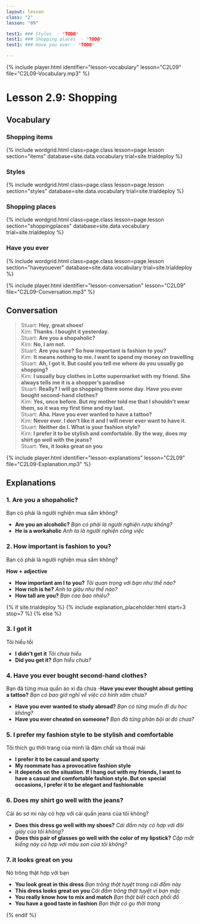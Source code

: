 ```yaml
---
layout: lesson
class: "2"
lesson: "09"

test1: ### Styles  - *TODO*
test1: ### Shopping places  - *TODO*
test1: ### Have you ever - *TODO*

---
```


{% include player.html identifier="lesson-vocabulary" lesson="C2L09" file="C2L09-Vocabulary.mp3" %}
# Lesson 2.9: Shopping 

## Vocabulary

### Shopping items 

{% include wordgrid.html 
		class=page.class 
		lesson=page.lesson 
		section="items"
		database=site.data.vocabulary 
		trial=site.trialdeploy %}


### Styles

{% include wordgrid.html 
		class=page.class 
		lesson=page.lesson 
		section="styles"
		database=site.data.vocabulary 
		trial=site.trialdeploy %}



### Shopping places
{% include wordgrid.html 
		class=page.class 
		lesson=page.lesson 
		section="shoppingplaces"
		database=site.data.vocabulary 
		trial=site.trialdeploy %}

### Have you ever
{% include wordgrid.html 
		class=page.class 
		lesson=page.lesson 
		section="haveyouever"
		database=site.data.vocabulary 
		trial=site.trialdeploy %}


{% include player.html identifier="lesson-conversation" lesson="C2L09" file="C2L09-Conversation.mp3" %}
## Conversation


> Stuart: **Hey, great shoes!**  
> Kim: **Thanks. I bought it yesterday.**  
> Stuart: **Are you a shopaholic?**  
> Kim: **No, I am not.**  
> Stuart: **Are you sure? So how  important is fashion to you?**  
> Kim: **It means nothing to me. I want to spend my money on travelling**  
> Stuart: **Ah, I got it. But could you tell me where do you usually go shopping?**  
> Kim: **I usually buy clothes in Lotte supermarket with my friend. She always tells me it is a shopper’s paradise**  
> Stuart: **Really? I will go shopping there some day. Have you ever bought second-hand clothes?**  
> Kim: **Yes, once before. But my mother told me that I shouldn’t wear them, so it was my first time and my last.**  
> Stuart: **Aha. Have you ever wanted to have  a tattoo?**  
> Kim: **Never ever. I don’t like it and I will never ever want to have it.**  
> Stuart: **Neither do I. What is your fashion style?**  
> Kim: **I prefer it to be stylish and comfortable. By the way, does my shirt go well with the jeans?**  
> Stuart: **Yes, it looks great on you**  



{% include player.html identifier="lesson-explanations" lesson="C2L09" file="C2L09-Explanation.mp3" %}



## Explanations
### 1. Are you a shopaholic?
Bạn có phải là người nghiện mua sắm không?

- **Are you an alcoholic?** *Bạn có phải là ngưởi nghiện rượu không?*
- **He is a workaholic** *Anh ta là người nghiện công việc*


### 2. How  important is fashion to you?
Bạn có phải là người nghiện mua sắm không?

**How + adjective**

- **How important am I to you?** *Tôi quan trọng với bạn như thế nào?*
- **How rich is he?** *Anh ta giàu như thế nào?*
- **How tall are you?** *Bạn cao bao nhiêu?*

{% if site.trialdeploy %}
	{% include explanation_placeholder.html start=3 stop=7 %}
	{% else %}

### 3. I got it
Tôi hiểu tồi 
- **I didn't get it** *Tôi chưa hiểu*
- **Did you get it?** *Bạn hiểu chưa?*


### 4. Have you ever bought second-hand clothes?
Bạn đã từng mua quần áo xi đa chưa
-**Have you ever thought about getting a tattoo?** *Bạn có bao giờ nghĩ về việc có hình xăm chưa?*
- **Have you ever wanted to study abroad?** *Bạn có từng muốn đi du học không?*
- **Have you ever cheated on someone?** *Bạn đã từng phản bội ai đó chưa?* 

### 5. I prefer my fashion style to be stylish and comfortable
Tôi thích gu thời trang của mình là đậm chất và thoải mái


- **I prefer it to be casual and sporty**
- **My roommate has a provocative fashion style**
- **It depends on the situation. If I hang out with my friends, I want to have a casual and comfortable fashion style. But on special occasions, I prefer it to be elegant and fashionable**

### 6. Does my shirt go well with the jeans?
Cái áo sơ mi này có hợp với cái quần jeans của tôi không?

- **Does this dress go well with my shoes?** *Cái đầm này có hợp với đôi giày của tôi không?*
- **Does this pair of glasses go well with the color of my lipstick?** *Cặp mắt kiếng này có hợp với màu son của tôi không?*

### 7. it looks great on you
Nó trông thật hợp với bạn 
- **You look great in this dress** *Bạn trông thật tuyệt trong cái đầm này*
- **This dress looks great on you** *Cái đầm trông thật tuyệt vì bạn mặc*
- **You really know how to mix and match** *Bạn thật biết cách phối đồ*
- **You have a good taste in fashion** *Bạn thật có gu thời trang*

{% endif %}